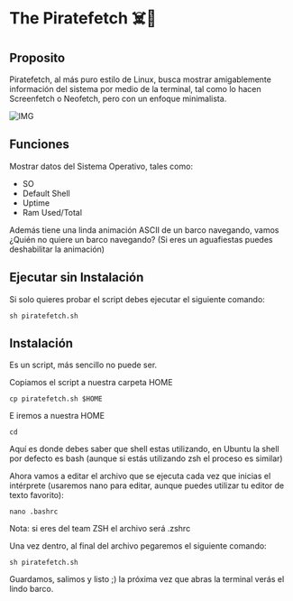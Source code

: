 # The Piratefetch ☠️🏴

## Proposito
Piratefetch, al más puro estilo de Linux, busca mostrar amigablemente información del sistema por medio de la terminal, tal como lo hacen Screenfetch o Neofetch, pero con un enfoque minimalista.

![IMG](https://i.ibb.co/1Ryz5vQ/piratefetch.gif)

## Funciones
Mostrar datos del Sistema Operativo, tales como:
* SO
* Default Shell
* Uptime
* Ram Used/Total

Además tiene una linda animación ASCII de un barco navegando, vamos ¿Quién no quiere un barco navegando? (Si eres un aguafiestas puedes deshabilitar la animación)

## Ejecutar sin Instalación
Si solo quieres probar el script debes ejecutar el siguiente comando:
```
sh piratefetch.sh
```

## Instalación
Es un script, más sencillo no puede ser.

Copiamos el script a nuestra carpeta HOME
```
cp piratefetch.sh $HOME
```

E iremos a nuestra HOME
```
cd
```

Aquí es donde debes saber que shell estas utilizando, en Ubuntu la shell por defecto es bash (aunque si estás utilizando zsh el proceso es similar)

Ahora vamos a editar el archivo que se ejecuta cada vez que inicias el intérprete (usaremos nano para editar, aunque puedes utilizar tu editor de texto favorito):
```
nano .bashrc
```
Nota: si eres del team ZSH el archivo será .zshrc

Una vez dentro, al final del archivo pegaremos el siguiente comando:
```
sh piratefetch.sh
```

Guardamos, salimos y listo ;) la próxima vez que abras la terminal verás el lindo barco.